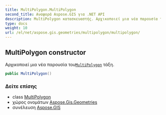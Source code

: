 ```yaml
---
title: MultiPolygon.MultiPolygon
second_title: Αναφορά Aspose.GIS για .NET API
description: MultiPolygon κατασκευαστής. Αρχικοποιεί μια νέα παρουσία τουMultiPolygon τάξη.
type: docs
weight: 10
url: /el/net/aspose.gis.geometries/multipolygon/multipolygon/
---
```

## MultiPolygon constructor

Αρχικοποιεί μια νέα παρουσία του[`MultiPolygon`](../) τάξη.

```csharp
public MultiPolygon()
```

### Δείτε επίσης

* class [MultiPolygon](../)
* χώρος ονομάτων [Aspose.Gis.Geometries](../../multipolygon/)
* συνέλευση [Aspose.GIS](../../../)


